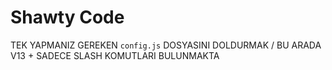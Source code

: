 # Shawty Code 
TEK YAPMANIZ GEREKEN <code>config.js</code> DOSYASINI DOLDURMAK / BU ARADA V13 + SADECE SLASH KOMUTLARI BULUNMAKTA
